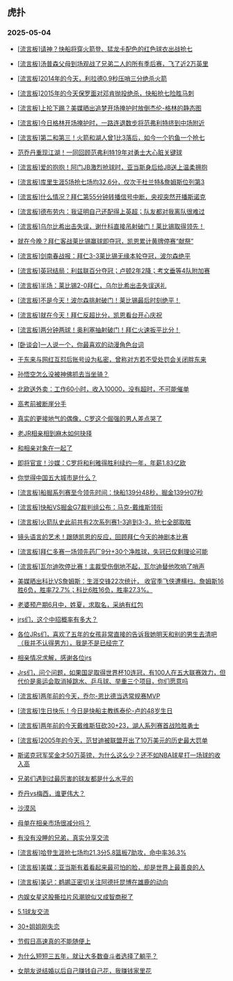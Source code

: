 ## 虎扑 
### 2025-05-04

+ [[流言板]请神？快船将穿火箭登、猛龙卡配色的红色球衣出战抢七](https://bbs.hupu.com/632347859.html)

+ [[流言板]汤普森父母到场观战了兄弟二人的所有季后赛，飞了近2万英里](https://bbs.hupu.com/632348333.html)

+ [[流言板]2014年的今天，利拉德0.9秒压哨三分绝杀火箭](https://bbs.hupu.com/632349809.html)

+ [[流言板]2015年的今天保罗面对邓肯抛投绝杀，快船抢七险胜马刺](https://bbs.hupu.com/632349958.html)

+ [[流言板]上抡下踢？美媒晒出追梦开场掩护时放倒杰伦-格林的静态图](https://bbs.hupu.com/632348539.html)

+ [[流言板]今日格林开场掩护时，一路连退数步将范弗利特挤到中场附近](https://bbs.hupu.com/632348845.html)

+ [[流言板]第二和第三！火箭和湖人曾1比3落后，如今一个钓鱼一个抢七](https://bbs.hupu.com/632348065.html)

+ [范乔丹重现江湖！一同回顾范弗利特19年对勇士大心脏关键球](https://bbs.hupu.com/632345754.html)

+ [[流言板]爱的抱抱！阿门JB激烈抢球时，亚当斯身后给JB送上温柔拥抱](https://bbs.hupu.com/632348185.html)

+ [[流言板]库里生涯5场抢七场均32.6分，仅次于杜兰特&amp;詹姆斯位列第3](https://bbs.hupu.com/632346840.html)

+ [[流言板]什么情况？拜仁第55分钟转播信号中断，央视突然开播斯诺克](https://bbs.hupu.com/632351011.html)

+ [[流言板]德布劳内：我证明自己还配得上英超；队友都对我离队很难过](https://bbs.hupu.com/632341128.html)

+ [[流言板]乌尔比希出击失误，谢什科直接吊射破门！莱比锡取得领先！](https://bbs.hupu.com/632349503.html)

+ [就在今晚？拜仁客战莱比锡赢球即夺冠，凯恩累计黄牌停赛“献祭”](https://bbs.hupu.com/632340258.html)

+ [[流言板]剑南春战报：拜仁3-3莱比锡无缘本轮夺冠，波尔森绝平](https://bbs.hupu.com/632351747.html)

+ [[流言板]英冠结局：利兹联百分夺冠；卢顿2年2降；考文垂等4队附加赛](https://bbs.hupu.com/632349249.html)

+ [[流言板]半场：莱比锡2-0拜仁，乌尔比希出击失误送礼](https://bbs.hupu.com/632350463.html)

+ [[流言板]不是今天！波尔森挑射破门！莱比锡最后时刻绝平！](https://bbs.hupu.com/632351717.html)

+ [[流言板]就在今天！拜仁反超比分，凯恩看台开心庆祝](https://bbs.hupu.com/632351562.html)

+ [[流言板]两分钟两球！奥利塞抽射破门！拜仁火速扳平比分！](https://bbs.hupu.com/632351193.html)

+ [[卧谈会]一人说一个，你最喜欢的动漫角色台词](https://bbs.hupu.com/632348530.html)

+ [于东来与网红互怼后账号设为私密，曾称对方若不受处罚会关闭胖东来](https://bbs.hupu.com/632346068.html)

+ [孙悟空怎么没被神佛抓去当坐骑？](https://bbs.hupu.com/632347027.html)

+ [北欧送外卖：工作60小时，收入10000，没有超时，不可能催单](https://bbs.hupu.com/632345658.html)

+ [高考前被断崖分手](https://bbs.hupu.com/632348913.html)

+ [真实的更接地气的偶像，C罗这个倔强的男人差点哭了](https://bbs.hupu.com/632348324.html)

+ [老JR相亲相到麻木如何抉择](https://bbs.hupu.com/632346185.html)

+ [和相亲对象在一起了](https://bbs.hupu.com/632348389.html)

+ [即将官宣！沙媒：C罗将和利雅得胜利续约一年，年薪1.83亿欧](https://bbs.hupu.com/632348247.html)

+ [你觉得中国五大城市是什么？](https://bbs.hupu.com/632346248.html)

+ [[流言板]船掘系列赛至今领先时间：快船139分48秒，掘金139分07秒](https://bbs.hupu.com/632350989.html)

+ [[流言板]快船VS掘金G7裁判组公布：马克-戴维斯领衔](https://bbs.hupu.com/632351473.html)

+ [[流言板]火箭队史此前共有2次系列赛1-3追到3-3，抢七全部取胜](https://bbs.hupu.com/632350364.html)

+ [镜头语言的艺术！跟随凯恩的反应，回顾拜仁今天的神剧本比赛](https://bbs.hupu.com/632352084.html)

+ [[流言板]拜仁多赛一场领先药厂9分+30个净胜球，失冠已仅剩理论可能](https://bbs.hupu.com/632351983.html)

+ [[流言板]瓦尔迪吹停比赛！主裁受伤倒地不起，瓦尔迪替他吹响了哨声](https://bbs.hupu.com/632351356.html)

+ [美媒晒出科比VS詹姆斯：生涯交锋22次统计， 收官季飞侠遭横扫。詹姆斯16胜6负，胜率72.7%；科比6胜16负，胜率27.3%。](https://bbs.hupu.com/632348781.html)

+ [老婆预产期6月中，姓夏，求取名，采纳有红包](https://bbs.hupu.com/632348161.html)

+ [jrs们，这个中招概率有多大？](https://bbs.hupu.com/632348863.html)

+ [各位JRs们，喜欢了五年的女孩非常直接的告诉我她明天和别的男生去清吧（我并不认得男方），我是不是已经完了](https://bbs.hupu.com/632347319.html)

+ [相亲情况求解，感谢各位jrs](https://bbs.hupu.com/632348397.html)

+ [Jrs们，问个问题，如果国足取得世界杯10连冠，有100人在五大联赛效力，但代价是奥运会取消掉跳水、乒乓球、举重三个项目，你们愿意吗](https://bbs.hupu.com/632350054.html)

+ [[流言板]两年前的今天，乔尔-恩比德当选常规赛MVP](https://bbs.hupu.com/632351424.html)

+ [[流言板]生日快乐！今日是快船主教练泰伦-卢的48岁生日](https://bbs.hupu.com/632350447.html)

+ [[流言板]两年前的今天戴维斯狂砍30+23，湖人系列赛首战险胜勇士](https://bbs.hupu.com/632350579.html)

+ [[流言板]2005年的今天，范甘迪被联盟开出了10万美元的历史最大罚单](https://bbs.hupu.com/632351461.html)

+ [斯诺克冠军奖金才50万英镑，为什么这么少？还不如NBA球星打一场球的收入高](https://bbs.hupu.com/632349705.html)

+ [兄弟们遇到过最厉害的球友都是什么水平的](https://bbs.hupu.com/632350818.html)

+ [乔丹vs梅西，谁更伟大？](https://bbs.hupu.com/632349888.html)

+ [沙漠风](https://bbs.hupu.com/632351227.html)

+ [母单在相亲市场很减分吗？](https://bbs.hupu.com/632351485.html)

+ [有没有没睡的兄弟，真实分享交流](https://bbs.hupu.com/632353436.html)

+ [[流言板]哈登生涯抢七场均21.3分5.8篮板7助攻，命中率36.3%](https://bbs.hupu.com/632351849.html)

+ [[流言板]美媒：亚当斯有着看起来最可怕的脸，却是世界上最善良的人](https://bbs.hupu.com/632353098.html)

+ [[流言板]美记：鹈鹕正密切关注阿德托昆博在雄鹿的动向](https://bbs.hupu.com/632351560.html)

+ [内娱女星这股撕拉片风潮貌似又成智商税了](https://bbs.hupu.com/632350498.html)

+ [5.1球友交流](https://bbs.hupu.com/632350632.html)

+ [30+姐姐刚失恋](https://bbs.hupu.com/632352577.html)

+ [节假日高速真的不能随便上](https://bbs.hupu.com/632351077.html)

+ [为什么短短三五年，就让大多数奋斗者选择了躺平？](https://bbs.hupu.com/632352058.html)

+ [女朋友说结婚以后自己赚钱自己花，我赚钱家里花](https://bbs.hupu.com/632353609.html)

